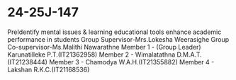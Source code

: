 # 24-25J-147
PreIdentify mental issues & learning educational tools enhance academic performance in students
Group Supervisor-Mrs.Lokesha Weerasighe
Group Co-supervisor-Ms.Malithi Nawarathne
Member 1 - (Group Leader) Karunatilleke P.T.(IT21362958)
Member 2 - Wimalatathna D.M.A.T.(IT21238444)
Member 3 - Chamodya W.A.H.(IT21355882)
Member 4 - Lakshan R.K.C.(IT21168536)
